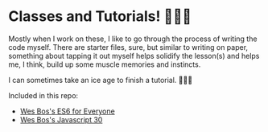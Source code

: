 # Classes and Tutorials! 👩🏽‍💻

Mostly when I work on these, I like to go through the process of writing the code myself. There are starter files, sure, but similar to writing on paper, something about tapping it out myself helps solidify the lesson(s) and helps me, I think, build up some muscle memories and instincts.

I can sometimes take an ice age to finish a tutorial. 🤷🏽‍♀️

Included in this repo:
* [Wes Bos's ES6 for Everyone](https://wesbos.com/es6-for-everyone/)
* [Wes Bos's Javascript 30](https://javascript30.com/)

